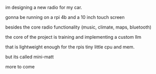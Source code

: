 im designing a new radio for my car. 

gonna be running on a rpi 4b and a 10 inch touch screen

besides the core radio functionality (music, climate, maps, bluetooth)

the core of the project is training and implementing a custom llm

that is lightweight enough for the rpis tiny little cpu and mem.

but its called mini-matt

more to come
